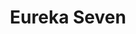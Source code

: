 --- 
title: "Eureka Seven"
publishdate: "2019-2-27T16:48:46+02:00"
src: "https://365manga.net/manga/eureka-seven"
image: "https://data.365manga.net/images/thumbnails/30411-eureka-seven.jpg"
description: " Eureka Seven manga summary: From Mobots: Renton is a 14-year-old boy who occasionally helps out his grandfather as a mechanic. But his feelings of dissatisfaction and frustration grows as his mundane and routine work clouds his visions for his future and he dreams of flying around the world. It isn't until one day, a large human-like mech, a LFO (Light Finding Operation), falls from the sky in front of Renton…"
---